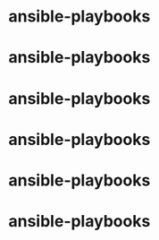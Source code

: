 # ansible-playbooks
# ansible-playbooks
# ansible-playbooks
# ansible-playbooks
# ansible-playbooks
# ansible-playbooks
